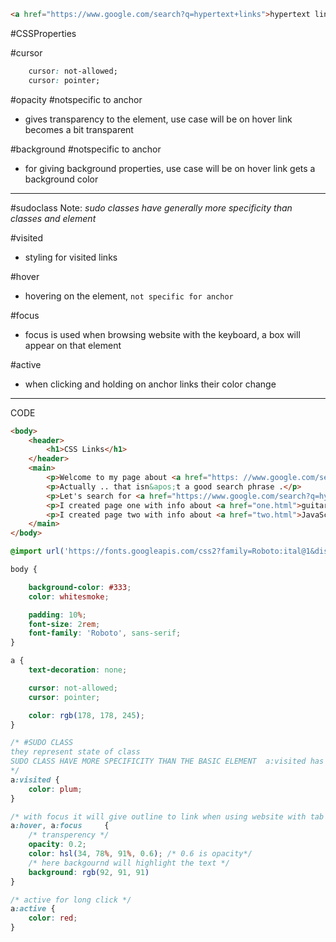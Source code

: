 ```html
<a href="https://www.google.com/search?q=hypertext+links">hypertext links</a>
```

#CSSProperties

#cursor

```css
    cursor: not-allowed;
    cursor: pointer;
```

#opacity #notspecific to anchor
- gives transparency to the element, use case will be on hover link becomes a bit transparent

#background #notspecific to anchor 
- for giving background properties, use case will be on hover link gets a background color


<hr>

#sudoclass  Note: *sudo classes have generally more specificity than classes and element*

#visited 
- styling for visited links

#hover 
- hovering on the element, `not specific for anchor`

#focus
- focus is used when browsing website with the keyboard, a box will appear on that element

#active
- when clicking and holding on anchor links their color change 



<hr>

CODE 

```html
<body>
    <header>
        <h1>CSS Links</h1>
    </header>
    <main>
        <p>Welcome to my page about <a href="https: //www.google.com/search?q=cool+web+links">cool web links</a> .</p>
        <p>Actually .. that isn&apos;t a good search phrase .</p>
        <p>Let's search for <a href="https://www.google.com/search?q=hypertext+links">hypertext links</a> instead !</p>
        <p>I created page one with info about <a href="one.html">guitars</a> .</p>
        <p>I created page two with info about <a href="two.html">JavaScript</a> .</p>
    </main>
</body>
```

```css
@import url('https://fonts.googleapis.com/css2?family=Roboto:ital@1&display=swap');

body {

    background-color: #333;
    color: whitesmoke;

    padding: 10%;
    font-size: 2rem;
    font-family: 'Roboto', sans-serif;
}

a {
    text-decoration: none;

    cursor: not-allowed;
    cursor: pointer;

    color: rgb(178, 178, 245);
}

/* #SUDO CLASS
they represent state of class
SUDO CLASS HAVE MORE SPECIFICITY THAN THE BASIC ELEMENT  a:visited has more specificity than a
*/
a:visited {
    color: plum;
}

/* with focus it will give outline to link when using website with tab */
a:hover, a:focus     {
    /* transperency */
    opacity: 0.2;
    color: hsl(34, 78%, 91%, 0.6); /* 0.6 is opacity*/
    /* here backgournd will highlight the text */
    background: rgb(92, 91, 91)
}

/* active for long click */
a:active {
    color: red;
}
```